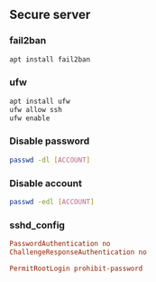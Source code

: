 ## Secure server

### fail2ban

```sh
apt install fail2ban
```

### ufw

```sh
apt install ufw
ufw allow ssh
ufw enable
```

### Disable password

```sh
passwd -dl [ACCOUNT]
```

### Disable account

```sh
passwd -edl [ACCOUNT]
```

### sshd_config

```conf
PasswordAuthentication no
ChallengeResponseAuthentication no

PermitRootLogin prohibit-password
```
